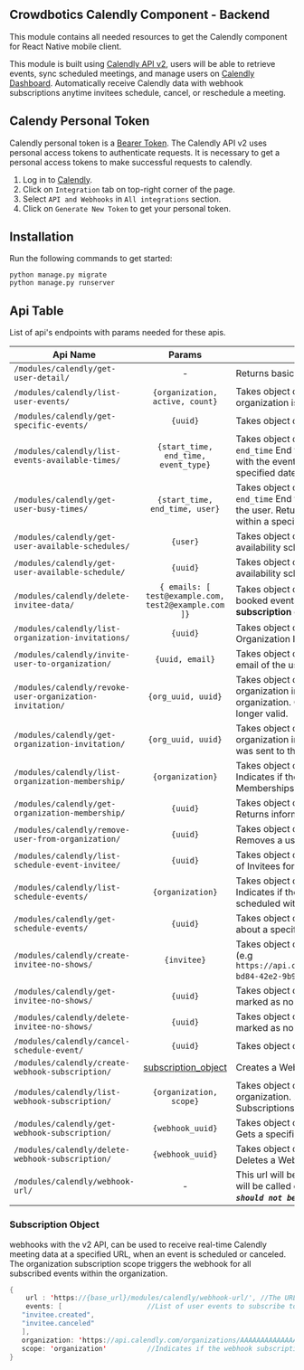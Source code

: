 ## Crowdbotics Calendly Component - Backend

This module contains all needed resources to get the Calendly component for React
Native mobile client.

 This module is built using [Calendly API v2](https://developer.calendly.com/api-docs), users will be able to retrieve events, sync scheduled meetings, and manage users on [Calendly Dashboard](https://calendly.com/event_types/user/me).
 Automatically receive Calendly data with webhook subscriptions anytime invitees schedule, cancel, or reschedule a meeting.


## Calendy Personal Token
Calendly personal token is a [Bearer Token](https://cloud.google.com/docs/authentication/token-types#:~:text=Bearer%20tokens%20are%20a%20general,JWTs%20are%20all%20bearer%20tokens). The Calendly API v2 uses personal access tokens to authenticate requests. It is necessary to get a personal access tokens to make successful requests to calendly.

1. Log in to [Calendly](https://calendly.com/login). 
2. Click on `Integration` tab on top-right corner of the page.
3. Select `API and Webhooks` in `All integrations` section.
4. Click on `Generate New Token` to get your personal token.


## Installation
Run the following commands to get started:

```
python manage.py migrate
python manage.py runserver
```


## Api Table
List of api's endpoints with params needed for these apis.

| Api Name                             | Params |Description                 |
| -------------------------------------|:------------:|-------------------|
| `/modules/calendly/get-user-detail/` | - | Returns basic information about your user account.|
| `/modules/calendly/list-user-events/` | `{organization, active, count}` | Takes object containing organization's `uri`, `active` property represents if the organization is active or not, and `count` is the number of items will be returned.|
| `/modules/calendly/get-specific-events/` | `{uuid}` | Takes object containing the `uuid` of the event_type.|
| `/modules/calendly/list-events-available-times/` | `{start_time, end_time, event_type}` | Takes object containing `start_time` Start time of the requested availability range, `end_time` End time of the requested availability range, `event_type` The uri associated with the event type. Returns a list of available times for an event type within a specified date range.|
| `/modules/calendly/get-user-busy-times/` | `{start_time, end_time, user}` | Takes object containing `start_time` Start time of the requested availability range, `end_time` End time of the requested availability range, `user` The uri associated with the user. Returns an ascending list of user internal and external scheduled events within a specified date range.|
| `/modules/calendly/get-user-available-schedules/` | `{user}` | Takes object containing `user` The uri associated with the user. Returns the availability schedules of the given user.|
| `/modules/calendly/get-user-available-schedule/` | `{uuid}` | Takes object containing the UUID of the availability schedule. This will return the availability schedule of the given UUID.|
| `/modules/calendly/delete-invitee-data/` | `{ emails: [ test@example.com, test2@example.com ]}` | Takes object containing array of emails. Removes invitee data from all previously booked events in your organization. **This endpoint requires an [Enterprise]('https://calendly.com/pricing') subscription on calendly.** |
| `/modules/calendly/list-organization-invitations/` | `{uuid}` | Takes object containing `uuid` The organization's unique identifier. Returns a list of Organization Invitations that were sent to the organization's members.|
| `/modules/calendly/invite-user-to-organization/` | `{uuid, email}` | Takes object containing `uuid` The organization's unique identifier and `email` The email of the user being invited.|
| `/modules/calendly/revoke-user-organization-invitation/` | `{org_uuid, uuid}` | Takes object containing `org_uuid` The organization's unique identifier and `uuid` The organization invitation's unique identifier. Revokes an Organization Invitation to an organization. Once revoked, the invitation link that was sent to the invitee is no longer valid.|
| `/modules/calendly/get-organization-invitation/` | `{org_uuid, uuid}` | Takes object containing `org_uuid` The organization's unique identifier and `uuid` The organization invitation's unique identifier. Returns an Organization Invitation that was sent to the organization's members.|
| `/modules/calendly/list-organization-membership/` | `{organization}` | Takes object containing `organization` The uri specified to the organization. Indicates if the results should be filtered by organization. Returns Organization Memberships for all users belonging to an organization.|
| `/modules/calendly/get-organization-membership/` | `{uuid}` | Takes object containing `uuid` The organization membership's unique identifier. Returns information about a user's Organization Membership|
| `/modules/calendly/remove-user-from-organization/` | `{uuid}` | Takes object containing `uuid` The organization membership's unique identifier. Removes a user from an organization.|
| `/modules/calendly/list-schedule-event-invitee/` | `{uuid}` | Takes object containing `uuid` The scheduled event's unique identifier. Returns a list of Invitees for an event.|
| `/modules/calendly/list-schedule-events/` | `{organization}` |  Takes object containing `organization` The uri specified to the organization. Indicates if the results should be filtered by organization. Return events that are scheduled with the organization associated with this URI|
| `/modules/calendly/get-schedule-events/` | `{uuid}` |  Takes object containing `uuid` The event's unique identifier. Returns information about a specified Event.|
| `/modules/calendly/create-invitee-no-shows/` | `{invitee}` | Takes object containing `invitee` The scheduled event's uri specified to the invitee (e.g `https://api.calendly.com/scheduled_events/GBGBDCAADAEDCRZ2/invitees/7c1dbe46-bd84-42e2-9b97-05e2fb379bfe`). Marks an Invitee as a No Show.|
| `/modules/calendly/get-invitee-no-shows/` | `{uuid}` | Takes object containing `uuid` unique identifier) for the associated Invitee that was marked as no-show. Returns information about a specified Invitee No Show.|
| `/modules/calendly/delete-invitee-no-shows/` |  `{uuid}` | Takes object containing `uuid` unique identifier) for the associated Invitee that was marked as no-show. Undoes marking an Invitee as a No Show.|
| `/modules/calendly/cancel-schedule-event/` | `{uuid}` | Takes object containing `uuid` The event's unique identifier. Cancels specified event.|
| `/modules/calendly/create-webhook-subscription/` | [subscription_object](#subscription-object) | Creates a Webhook Subscription for an Organization or User.|
| `/modules/calendly/list-webhook-subscription/` | `{organization, scope}` | Takes object containing `organization` Indicates if the results should be filtered by organization. `scope` Filter the list by organization or user. Get a list of Webhook Subscriptions for a specified Organization or User.|
| `/modules/calendly/get-webhook-subscription/` | `{webhook_uuid}` | Takes object containing `webhook_uuid` unique identifier for the subscribed webhook. Gets a specified Webhook Subscription.|
| `/modules/calendly/delete-webhook-subscription/` | `{webhook_uuid}` |  Takes object containing `webhook_uuid` unique identifier for the subscribed webhook. Deletes a Webhook Subscription.|
| `/modules/calendly/webhook-url/` | - | This url will be used in  [subscription_object](#subscription-object) while creating a webhook. The endpoint will be called every time user schedules, cancel or reschedule an event. ***`This should not be a local endpoint`***. |



### Subscription Object
webhooks with the v2 API, can be used to receive real-time Calendly meeting data at a specified URL, when an event is scheduled or canceled. 
The organization subscription scope triggers the webhook for all subscribed events within the organization.

 ```java
 {
     url : 'https://{base_url}/modules/calendly/webhook-url/', //The URL where you want to receive POST requests for events you are subscribed to.
     events: [                     //List of user events to subscribe to.
    "invitee.created",
    "invitee.canceled"
    ],
    organization: 'https://api.calendly.com/organizations/AAAAAAAAAAAAAAAA' //The unique reference to the organization that the webhook will be tied to.
    scope: 'organization'          //Indicates if the webhook subscription scope will be "organization" or "user"
 }
 ```
